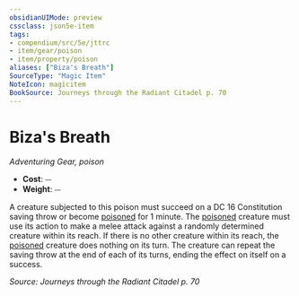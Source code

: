```yaml
---
obsidianUIMode: preview
cssclass: json5e-item
tags:
- compendium/src/5e/jttrc
- item/gear/poison
- item/property/poison
aliases: ["Biza's Breath"]
SourceType: "Magic Item"
NoteIcon: magicitem
BookSource: Journeys through the Radiant Citadel p. 70
---
```

# Biza's Breath
*Adventuring Gear, poison*  

- **Cost**: ⏤
- **Weight**: ⏤

A creature subjected to this poison must succeed on a DC 16 Constitution saving throw or become [poisoned](/2-Mechanics/CLI/rules/conditions.md#poisoned) for 1 minute. The [poisoned](/2-Mechanics/CLI/rules/conditions.md#poisoned) creature must use its action to make a melee attack against a randomly determined creature within its reach. If there is no other creature within its reach, the [poisoned](/2-Mechanics/CLI/rules/conditions.md#poisoned) creature does nothing on its turn. The creature can repeat the saving throw at the end of each of its turns, ending the effect on itself on a success.

*Source: Journeys through the Radiant Citadel p. 70*